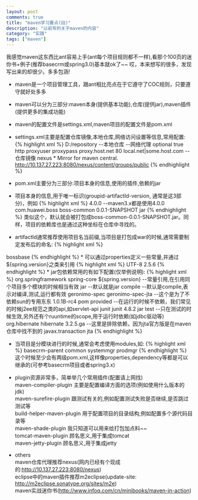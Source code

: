 ```yaml
---
layout: post
comments: true
title: "maven学习要点(旧)"
description: "以前写的关于maven的内容"
category: "实践"
tags: ["maven"]
---
```


我感觉maven这东西比ant容易上手(ant每个项目规则都不一样),看那个100页的迷你书+例子(推荐basecrm或spring3.0)基本就ok了~~
哎，本来想写的很多，发现写出来的却很少。多多包涵!

* maven是一个项目管理工具，跟ant相比亮点在于它遵守了COC规则，只要遵守就好处多多
* maven可以分为三部分:maven本身(提供基本功能),仓库(提供jar),maven插件(提供更多的集成功能)
* maven的配置文件是settings.xml,maven项目的配置文件是pom.xml
* settings.xml主要是配置仓库镜像,本地仓库,网络访问设置等信息,常用配置:
{% highlight xml %}
 <localRepository>D:/repository</localRepository> --本地仓库
   <proxy>  --网络代理
     <id>optional</id>
     <active>true</active>
     <protocol>http</protocol>
     <username>proxyuser</username>
     <password>proxypass</password>
     <host>proxy.host.net</host>
     <port>80</port>
     <nonProxyHosts>local.net|some.host.com</nonProxyHosts>
   </proxy>
  <mirror>  --仓库镜像
    <id>nexus</id>
    <mirrorOf>*</mirrorOf>
    <name>Mirror for maven central.</name>
    <url>http://10.137.27.223:8080/nexus/content/groups/public</url>
  </mirror>
{% endhighlight %}

* pom.xml主要分为三部分:项目本身的信息,使用的插件,依赖的jar
* 项目本身的信息,用于唯一标识(groupid-artifactId-version, 通常是这3部分)，例如
{% highlight xml %}
 <modelVersion>4.0.0</modelVersion> --maven3.x都是使用4.0.0
 <groupId>com.huawei.boss</groupId>
 <artifactId>boss-common</artifactId>
 <version>0.0.1-SNAPSHOT</version>
 <packaging>jar</packaging>
{% endhighlight %}
类似这个，默认就会被打包成boss-common-0.0.1-SNAPSHOT.jar。同样，项目的依赖库也是通过这种坐标在仓库中寻找的。 

* artifactId通常推荐使用项目名当前缀,当项目是打包成war的时候,通常需要制定发布后的命名:
{% highlight xml %}
 <build>
   <finalName>bossbase</finalName>
 </build>
{% endhighlight %}
* 可以通过properties定义一些常量,并通过${spring.version}之类来引用
{% highlight xml %}
 <properties>
       <project.build.sourceEncoding>UTF-8</project.build.sourceEncoding>
       <spring.version>2.5.6</spring.version>
 </properties>
{% endhighlight %}
* jar包依赖常用的有如下配置(仅举例说明):
{% highlight xml %}
 <dependencies>
     <dependency>
           <groupId>org.springframework</groupId>
               <artifactId>spring-core</artifactId>
             <version>${spring.version}</version>  --常量引用,在引用同个项目多个模块的时候相当有效
           <type>jar</type>  --默认就是jar
             <scope>compile</scope>  --默认是compile,表示对编译,测试,运行都有效
       </dependency>
    <dependency>
          <groupId>geronimo-spec</groupId>
            <artifactId>geronimo-spec-jta</artifactId> --这个是为了不依赖sun的专用东东
           <version>1.0.1B-rc4</version>
                <type>pom</type>
          <scope>provided</scope>  --在运行的时候不依赖，我们常见的时候j2ee规范之类的api,如servlet-api
  </dependency>
       <dependency>
             <groupId>junit</groupId>
               <artifactId>junit</artifactId>
           <version>4.8.2</version>
             <type>jar</type>
               <scope>test</scope>  --只在测试的时候生效,另外还有个ruuntime的scope,用于运行时依赖(如jdbc驱动等)
      </dependency>
   <dependency>
     <groupId>org.hibernate</groupId>
     <artifactId>hibernate</artifactId>
     <version>3.2.5.ga</version>
     <exclusions>  --这里是排除依赖，因为jta官方版是在maven仓库中找不到的
       <exclusion>
         <groupId>javax.transaction</groupId>
         <artifactId>jta</artifactId>
       </exclusion>
     </exclusions>
   </dependency>
 </dependencies>
{% endhighlight %}

* 当项目是分模块进行的时候,通常会考虑使用modules,如:
{% highlight xml %}
   <modules>
       <module>basecrm-parent</module>
       <module>common</module>
       <module>systemmgr</module>
       <module>prodmgr</module>
   </modules>
{% endhighlight %}
这个时候至少会有两级pom.xml,这样像properties,dependency等都是可以继承的(可参考basecrm项目或者spring3.x) 

* plugin资源非常多，简单举几个常用插件(配置请上网找)  
maven-compiler-plugin 主要是配置编译方面的选项(例如使用什么版本的jdk)  
maven-surefire-plugin 跟测试有关的,例如配置测试失败是否继续,是否跳过测试等  
build-helper-maven-plugin 用于配置项目的目录结构,例如配置多个源代码目录等  
maven-shade-plugin 我只知道可以用来给打包加点料~~  
tomcat-maven-plugin 顾名思义,用于集成tomcat  
maven-jetty-plugin 顾名思义,用于集成jetty  

* others   
maven仓库代理推荐nexus(网内已经有个现成的:http://10.137.27.223:8080/nexus)  
eclipse中的maven插件推荐m2eclipse(update-site: http://m2eclipse.sonatype.org/sites/m2e)  
maven实战迷你书(http://www.infoq.com/cn/minibooks/maven-in-action)  

